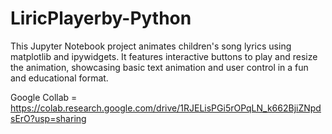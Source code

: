# LiricPlayerby-Python
This Jupyter Notebook project animates children's song lyrics using matplotlib and ipywidgets. It features interactive buttons to play and resize the animation, showcasing basic text animation and user control in a fun and educational format.

Google Collab = https://colab.research.google.com/drive/1RJELisPGi5rOPqLN_k662BjiZNpdsErO?usp=sharing

